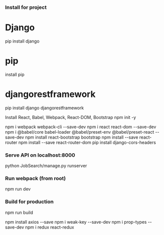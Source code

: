 ### Install for project

# Django
pip install django

# pip
install pip

# djangorestframework
pip install django djangorestframework


Install React, Babel, Webpack, React-DOM, Bootstrap
npm init -y

npm i webpack webpack-cli --save-dev
npm i react react-dom --save-dev
npm i @babel/core babel-loader @babel/preset-env @babel/preset-react --save-dev
npm install react-bootstrap bootstrap
npm install --save react-router
npm install --save react-router-dom
pip install django-cors-headers

### Serve API on localhost:8000
python JobSearch/manage.py runserver

### Run webpack (from root)
npm run dev

### Build for production
npm run build

npm install axios --save
npm i weak-key --save-dev
npm i prop-types --save-dev
npm i redux react-redux
